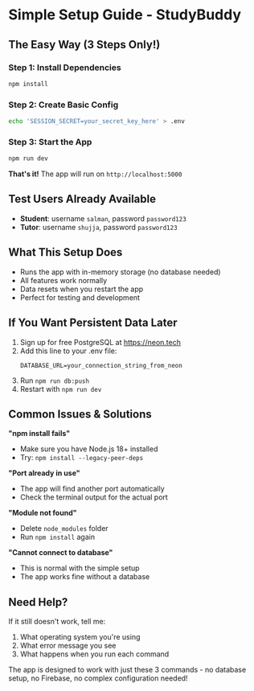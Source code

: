 # Simple Setup Guide - StudyBuddy

## The Easy Way (3 Steps Only!)

### Step 1: Install Dependencies
```bash
npm install
```

### Step 2: Create Basic Config
```bash
echo 'SESSION_SECRET=your_secret_key_here' > .env
```

### Step 3: Start the App
```bash
npm run dev
```

**That's it!** The app will run on `http://localhost:5000`

## Test Users Already Available
- **Student**: username `salman`, password `password123`
- **Tutor**: username `shujja`, password `password123`

## What This Setup Does
- Runs the app with in-memory storage (no database needed)
- All features work normally
- Data resets when you restart the app
- Perfect for testing and development

## If You Want Persistent Data Later
1. Sign up for free PostgreSQL at https://neon.tech
2. Add this line to your .env file:
   ```
   DATABASE_URL=your_connection_string_from_neon
   ```
3. Run `npm run db:push`
4. Restart with `npm run dev`

## Common Issues & Solutions

**"npm install fails"**
- Make sure you have Node.js 18+ installed
- Try: `npm install --legacy-peer-deps`

**"Port already in use"**
- The app will find another port automatically
- Check the terminal output for the actual port

**"Module not found"**
- Delete `node_modules` folder
- Run `npm install` again

**"Cannot connect to database"**
- This is normal with the simple setup
- The app works fine without a database

## Need Help?
If it still doesn't work, tell me:
1. What operating system you're using
2. What error message you see
3. What happens when you run each command

The app is designed to work with just these 3 commands - no database setup, no Firebase, no complex configuration needed!